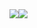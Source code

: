 <!-- 
[![Top Langs](https://github-readme-stats-kidwen.vercel.app/api/top-langs/?username=kidwen&theme=radical&hide_border=true&layout=compact&hide=HTML)](https://github.com/anuraghazra/github-readme-stats)
[![GitHub Streak](http://github-readme-streak-stats.herokuapp.com?user=kidwen&theme=radical&date_format=%5BY.%5Dn.j&hide_border=true)](https://git.io/streak-stats)
-->
<div style="display: flex;">
  <a href="https://github.com/anuraghazra/github-readme-stats">
    <img align="center" src="https://github-readme-stats-kidwen.vercel.app/api/top-langs/?username=kidwen&theme=radical&hide_border=true&layout=compact&hide=HTML" />
  </a>
  <a href="https://git.io/streak-stats">
    <img align="center" src="http://github-readme-streak-stats.herokuapp.com?user=kidwen&theme=radical&date_format=%5BY.%5Dn.j&hide_border=true" />
  </a>
</div>
<!--
[![kidwen's wakatime stats](https://github-readme-stats.vercel.app/api/wakatime?username=kidwen&show_icons=true)](https://github.com/anuraghazra/github-readme-stats)


**kidwen/kidwen** is a ✨ _special_ ✨ repository because its `README.md` (this file) appears on your GitHub profile.

Here are some ideas to get you started:

- 🔭 I’m currently working on ...
- 🌱 I’m currently learning ...
- 👯 I’m looking to collaborate on ...
- 🤔 I’m looking for help with ...
- 💬 Ask me about ...
- 📫 How to reach me: ...
- 😄 Pronouns: ...
- ⚡ Fun fact: ...
-->
